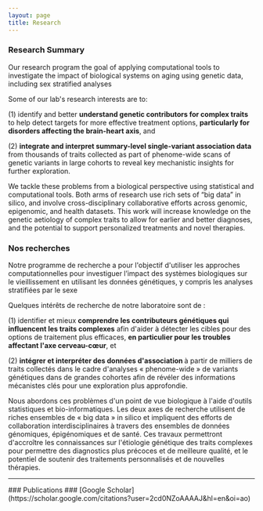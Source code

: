 ```yaml
---
layout: page
title: Research 
---
```


### Research Summary
Our research program the goal of applying computational tools to investigate the impact of biological systems on aging using genetic data, including sex stratified analyses

Some of our lab's research interests are to: 
<p>(1) identify and better <b>understand genetic contributors for complex traits</b> to help detect targets for more effective treatment options, <b>particularly for disorders affecting the brain-heart axis</b>, and</p>
<p>(2) <b>integrate and interpret summary-level single-variant association data</b> from thousands of traits collected as part of phenome-wide scans of genetic variants in large cohorts to reveal key mechanistic insights for further exploration.</p>
<p>We tackle these problems from a biological perspective using statistical and computational tools. Both arms of research use rich sets of “big data” in silico, and involve cross-disciplinary collaborative efforts across genomic, epigenomic, and health datasets. This work will increase knowledge on the genetic aetiology of complex traits to allow for earlier and better diagnoses, and the potential to support personalized treatments and novel therapies.</p> 

### Nos recherches
Notre programme de recherche a pour l'objectif d'utiliser les approches computationnelles pour investiguer l’impact des systèmes biologiques sur le vieillissement en utilisant les données génétiques, y compris les analyses stratifiées par le sexe

Quelques intérêts de recherche de notre laboratoire sont de :
<p>(1) identifier et mieux <b>comprendre les contributeurs génétiques qui influencent les traits complexes</b> afin d'aider à détecter les cibles pour des options de traitement plus efficaces, <b>en particulier pour les troubles affectant l'axe cerveau-cœur</b>, et </p>
<p>(2) <b>intégrer et interpréter des données d'association </b> à partir de milliers de traits collectés dans le cadre d'analyses « phenome-wide » de variants génétiques dans de grandes cohortes afin de révéler des informations mécanistes clés pour une exploration plus approfondie.</p>
<p>Nous abordons ces problèmes d'un point de vue biologique à l'aide d'outils statistiques et bio-informatiques. Les deux axes de recherche utilisent de riches ensembles de « big data » in silico et impliquent des efforts de collaboration interdisciplinaires à travers des ensembles de données génomiques, épigénomiques et de santé. Ces travaux permettront d'accroître les connaissances sur l'étiologie génétique des traits complexes pour permettre des diagnostics plus précoces et de meilleure qualité, et le potentiel de soutenir des traitements personnalisés et de nouvelles thérapies.</p>

<hr>
### Publications ###
[Google Scholar](https://scholar.google.com/citations?user=2cd0NZoAAAAJ&hl=en&oi=ao)
